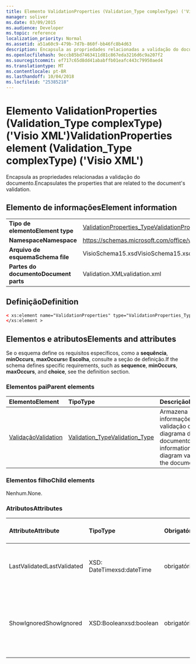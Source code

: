 ```yaml
---
title: Elemento ValidationProperties (Validation_Type complexType) ('Visio XML')
manager: soliver
ms.date: 03/09/2015
ms.audience: Developer
ms.topic: reference
localization_priority: Normal
ms.assetid: a51a60c9-479b-7d7b-860f-bb46fc8b4d63
description: Encapsula as propriedades relacionadas a validação do documento.
ms.openlocfilehash: 9eccb85bd7463411d81c867eda3216d6c9a207f2
ms.sourcegitcommit: ef717c65d8dd41ababffb01eafc443c79950aed4
ms.translationtype: MT
ms.contentlocale: pt-BR
ms.lasthandoff: 10/04/2018
ms.locfileid: "25385218"
---
```

# <a name="validationproperties-element-validationtype-complextype-visio-xml"></a><span data-ttu-id="3797d-103">Elemento ValidationProperties (Validation_Type complexType) ('Visio XML')</span><span class="sxs-lookup"><span data-stu-id="3797d-103">ValidationProperties element (Validation_Type complexType) ('Visio XML')</span></span>

<span data-ttu-id="3797d-104">Encapsula as propriedades relacionadas a validação do documento.</span><span class="sxs-lookup"><span data-stu-id="3797d-104">Encapsulates the properties that are related to the document's validation.</span></span>
  
## <a name="element-information"></a><span data-ttu-id="3797d-105">Elemento de informações</span><span class="sxs-lookup"><span data-stu-id="3797d-105">Element information</span></span>

|||
|:-----|:-----|
|<span data-ttu-id="3797d-106">**Tipo de elemento**</span><span class="sxs-lookup"><span data-stu-id="3797d-106">**Element type**</span></span> <br/> |[<span data-ttu-id="3797d-107">ValidationProperties_Type</span><span class="sxs-lookup"><span data-stu-id="3797d-107">ValidationProperties_Type</span></span>](validationproperties_type-complextypevisio-xml.md) <br/> |
|<span data-ttu-id="3797d-108">**Namespace**</span><span class="sxs-lookup"><span data-stu-id="3797d-108">**Namespace**</span></span> <br/> |https://schemas.microsoft.com/office/visio/2012/main  <br/> |
|<span data-ttu-id="3797d-109">**Arquivo de esquema**</span><span class="sxs-lookup"><span data-stu-id="3797d-109">**Schema file**</span></span> <br/> |<span data-ttu-id="3797d-110">VisioSchema15.xsd</span><span class="sxs-lookup"><span data-stu-id="3797d-110">VisioSchema15.xsd</span></span>  <br/> |
|<span data-ttu-id="3797d-111">**Partes do documento**</span><span class="sxs-lookup"><span data-stu-id="3797d-111">**Document parts**</span></span> <br/> |<span data-ttu-id="3797d-112">Validation.XML</span><span class="sxs-lookup"><span data-stu-id="3797d-112">validation.xml</span></span>  <br/> |
   
## <a name="definition"></a><span data-ttu-id="3797d-113">Definição</span><span class="sxs-lookup"><span data-stu-id="3797d-113">Definition</span></span>

```XML
< xs:element name="ValidationProperties" type="ValidationProperties_Type" minOccurs="0" maxOccurs="1" >
</xs:element >
```

## <a name="elements-and-attributes"></a><span data-ttu-id="3797d-114">Elementos e atributos</span><span class="sxs-lookup"><span data-stu-id="3797d-114">Elements and attributes</span></span>

<span data-ttu-id="3797d-115">Se o esquema define os requisitos específicos, como a **sequência**, **minOccurs**, **maxOccurs**e **Escolha**, consulte a seção de definição.</span><span class="sxs-lookup"><span data-stu-id="3797d-115">If the schema defines specific requirements, such as **sequence**, **minOccurs**, **maxOccurs**, and **choice**, see the definition section.</span></span> 
  
### <a name="parent-elements"></a><span data-ttu-id="3797d-116">Elementos pai</span><span class="sxs-lookup"><span data-stu-id="3797d-116">Parent elements</span></span>

|<span data-ttu-id="3797d-117">**Elemento**</span><span class="sxs-lookup"><span data-stu-id="3797d-117">**Element**</span></span>|<span data-ttu-id="3797d-118">**Tipo**</span><span class="sxs-lookup"><span data-stu-id="3797d-118">**Type**</span></span>|<span data-ttu-id="3797d-119">**Descrição**</span><span class="sxs-lookup"><span data-stu-id="3797d-119">**Description**</span></span>|
|:-----|:-----|:-----|
|[<span data-ttu-id="3797d-120">Validação</span><span class="sxs-lookup"><span data-stu-id="3797d-120">Validation</span></span>](validation-elementvisio-xml.md) <br/> |[<span data-ttu-id="3797d-121">Validation_Type</span><span class="sxs-lookup"><span data-stu-id="3797d-121">Validation_Type</span></span>](validation_type-complextypevisio-xml.md) <br/> |<span data-ttu-id="3797d-122">Armazena informações sobre a validação de diagrama do documento.</span><span class="sxs-lookup"><span data-stu-id="3797d-122">Stores information about diagram validation for the document.</span></span>  <br/> |
   
### <a name="child-elements"></a><span data-ttu-id="3797d-123">Elementos filho</span><span class="sxs-lookup"><span data-stu-id="3797d-123">Child elements</span></span>

<span data-ttu-id="3797d-124">Nenhum.</span><span class="sxs-lookup"><span data-stu-id="3797d-124">None.</span></span>
  
### <a name="attributes"></a><span data-ttu-id="3797d-125">Atributos</span><span class="sxs-lookup"><span data-stu-id="3797d-125">Attributes</span></span>

|<span data-ttu-id="3797d-126">**Attribute**</span><span class="sxs-lookup"><span data-stu-id="3797d-126">**Attribute**</span></span>|<span data-ttu-id="3797d-127">**Tipo**</span><span class="sxs-lookup"><span data-stu-id="3797d-127">**Type**</span></span>|<span data-ttu-id="3797d-128">**Obrigatório**</span><span class="sxs-lookup"><span data-stu-id="3797d-128">**Required**</span></span>|<span data-ttu-id="3797d-129">**Descrição**</span><span class="sxs-lookup"><span data-stu-id="3797d-129">**Description**</span></span>|<span data-ttu-id="3797d-130">**Valores possíveis**</span><span class="sxs-lookup"><span data-stu-id="3797d-130">**Possible values**</span></span>|
|:-----|:-----|:-----|:-----|:-----|
|<span data-ttu-id="3797d-131">LastValidated</span><span class="sxs-lookup"><span data-stu-id="3797d-131">LastValidated</span></span>  <br/> |<span data-ttu-id="3797d-132">XSD: DateTime</span><span class="sxs-lookup"><span data-stu-id="3797d-132">xsd:dateTime</span></span>  <br/> |<span data-ttu-id="3797d-133">obrigatório</span><span class="sxs-lookup"><span data-stu-id="3797d-133">required</span></span>  <br/> |<span data-ttu-id="3797d-134">A data e hora em que o documento foi validado última.</span><span class="sxs-lookup"><span data-stu-id="3797d-134">The date and time that the document was last validated.</span></span>  <br/> |<span data-ttu-id="3797d-135">Valores do tipo xsd: DateTime.</span><span class="sxs-lookup"><span data-stu-id="3797d-135">Values of the xsd:dateTime type.</span></span>  <br/> |
|<span data-ttu-id="3797d-136">ShowIgnored</span><span class="sxs-lookup"><span data-stu-id="3797d-136">ShowIgnored</span></span>  <br/> |<span data-ttu-id="3797d-137">XSD:Boolean</span><span class="sxs-lookup"><span data-stu-id="3797d-137">xsd:boolean</span></span>  <br/> |<span data-ttu-id="3797d-138">obrigatório</span><span class="sxs-lookup"><span data-stu-id="3797d-138">required</span></span>  <br/> |<span data-ttu-id="3797d-139">Especifica se deve mostrar questões ignoradas de validação na janela questões.</span><span class="sxs-lookup"><span data-stu-id="3797d-139">Specifies whether to show ignored validation issues in the Issues window.</span></span>  <br/> |<span data-ttu-id="3797d-140">Valores do tipo xsd:boolean.</span><span class="sxs-lookup"><span data-stu-id="3797d-140">Values of the xsd:boolean type.</span></span>  <br/> |
   

